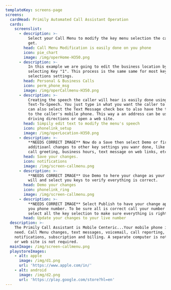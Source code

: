 ```yaml
---
templateKey: screens-page
screens:
  cardHead: Primily Automated Call Assistant Operation
  cards:
    screenslist:
      - description: >-
          Select your Call Menu to modify the key menu selection the caller will
          get.
        head: Call Menu Modification is easily done on you phone
        icon: pie_chart
        image: /img/operHome-H350.png
      - description: >-
          In this example we are going to edit the business location by
          selecting Key "1". This process is the same same for most key
          selections settings.
        head: Personal & Business Calls
        icon: perm_phone_msg
        image: /img/operCallmenu-H350.png
      - description: >-
          Creating the speech the caller will hear is easily done using
          Text-To-Speech. You just type in what you want the caller to here. You
          can also select the Text Message check box to also have the text sent
          to the caller's mobile phone. This way a an address can be used to get
          driving directions or open a web site.
        head: Simpily edit text to modify the menu's speech
        icon: phonelink_setup
        image: /img/operLocation-H350.png
      - description: >-
          **NEEDS CORRECT IMAGE** Now do a Save then select Demo or first make
          additioanl changes to other key settings you wanr done, like for the
          call greeting, business hours, text message on web links, etc.
        head: Save your changes.
        icon: notifications
        image: /img/screen-callmenu.png
      - description: >-
          **NEEDS CORRECT IMAGE** Use Demo to here your change as your callers
          will and select you keys to verify everything is correct.
        head: Demo your changes
        icon: phonelink_ring
        image: /img/screen-callmenu.png
      - description: >-
          **NEEDS CORRECT IMAGE** Select Publish to have your change applied to
          you phone number. To be sure all is correct call your number and again
          select all the key selection to make sure everything is right.
        head: Update your changes to your live number
  description: >-
    The Primily Call Assistant is Mobile Centeric...Your mobile phone is all you
    need. Call Menu changes, text messages, voicemail, call reporting,
    notifications, subscription and billing. A separate computer is not required
    or web site is not required.
  mainImage: /img/screen-callmenu.png
  playstoreImages:
    - alt: apple
      image: /img/d1.png
      url: 'https://www.apple.com/in/'
    - alt: android
      image: /img/d2.png
      url: 'https://play.google.com/store?hl=en'
---
```


